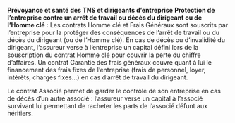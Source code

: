 **Prévoyance et santé des TNS et dirigeants d’entreprise**
**Protection de l’entreprise contre un arrêt de travail ou décès du dirigeant ou de l’Homme clé :**
Les contrats Homme clé et Frais Généraux sont souscrits par l’entreprise pour la protéger des conséquences de l’arrêt de travail ou du décès du dirigeant (ou de l’Homme clé). En cas de décès ou d’invalidité du dirigeant, l’assureur verse à l’entreprise un capital défini lors de la souscription du contrat Homme clé pour couvrir la perte du chiffre d’affaires. Un contrat Garantie des frais généraux couvre quant à lui le financement des frais fixes de l’entreprise (frais de personnel, loyer, intérêts, charges fixes…) en cas d’arrêt de travail du dirigeant.

Le contrat Associé permet de garder le contrôle de son entreprise en cas de décès d’un autre associé : l’assureur verse un capital à l’associé survivant lui permettant de racheter les parts de l’associé défunt aux héritiers.
